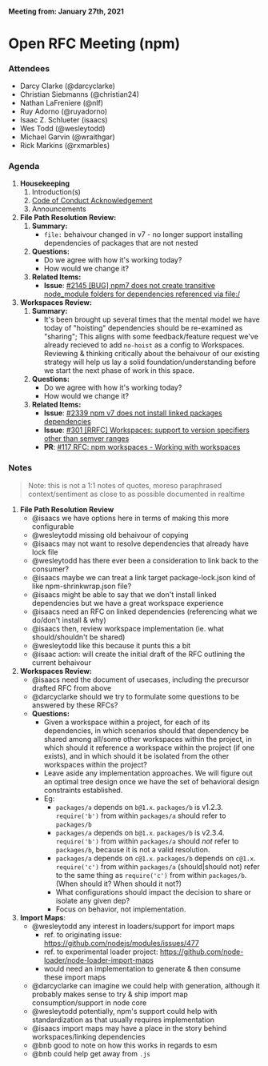 #### Meeting from: January 27th, 2021

# Open RFC Meeting (npm)

### Attendees
- Darcy Clarke (@darcyclarke)
- Christian Siebmanns (@christian24)
- Nathan LaFreniere (@nlf)
- Ruy Adorno (@ruyadorno)
- Isaac Z. Schlueter (isaacs)
- Wes Todd (@wesleytodd)
- Michael Garvin (@wraithgar)
- Rick Markins (@rxmarbles)

### Agenda

1. **Housekeeping**
	1. Introduction(s)
	1. [Code of Conduct Acknowledgement](https://www.npmjs.com/policies/conduct)
	1. Announcements
1. **File Path Resolution Review:**
    1. **Summary:** 
        * `file:` behaivour changed in v7 - no longer support installing dependencies of packages that are not nested 
    1. **Questions:** 
        * Do we agree with how it's working today?
        * How would we change it? 
    1. **Related Items:**
         * **Issue**: [#2145 [BUG] npm7 does not create transitive node_module folders for dependencies referenced via file:/](https://github.com/npm/cli/issues/2145)
1. **Workspaces Review:**
    1. **Summary:** 
        * It's been brought up several times that the mental model we have today of "hoisting" dependencies should be re-examined as "sharing"; This aligns with some feedback/feature request we've already recieved to add `no-hoist` as a config to Workspaces. Reviewing & thinking critically about the behaivour of our existing strategy will help us lay a solid foundation/understanding before we start the next phase of work in this space.   
    1. **Questions:** 
        * Do we agree with how it's working today?
        * How would we change it?
    1. **Related Items:**
        * **Issue**: [#2339 npm v7 does not install linked packages dependencies](https://github.com/npm/cli/issues/2339)
        * **Issue**: [#301 [RRFC] Workspaces: support to version specifiers other than semver ranges](https://github.com/npm/rfcs/issues/301)
        * **PR**: [#117 RFC: npm workspaces - Working with workspaces](https://github.com/npm/rfcs/pull/117) 


### Notes

> Note: this is not a 1:1 notes of quotes, moreso paraphrased context/sentiment as close to as possible documented in realtime

1. **File Path Resolution Review**
    * @isaacs  we have options here in terms of making this more configurable
    * @wesleytodd missing old behaivour of copying
    * @isaacs may not want to resolve dependencies that already have lock file
    * @wesleytodd has there ever been a consideration to link back to the consumer?
    * @isaacs maybe we can treat a link target package-lock.json kind of like npm-shrinkwrap.json file?
    * @isaacs might be able to say that we don't install linked dependencies but we have a great workspace experience
    * @isaacs need an RFC on linked dependencies (referencing what we do/don't install & why)
    * @isaacs then, review workspace implementation (ie. what should/shouldn't be shared)
    * @wesleytodd like this because it punts this a bit
    * @isaac action: will create the initial draft of the RFC outlining the current behaivour
1. **Workspaces Review:**
    * @isaacs need the document of usecases, including the precursor drafted RFC from above
    * @darcyclarke should we try to formulate some questions to be answered by these RFCs?
    * **Questions:**
        * Given a workspace within a project, for each of its dependencies, in which scenarios should that dependency be shared among all/some other workspaces within the project, in which should it reference a workspace within the project (if one exists), and in which should it be isolated from the other workspaces within the project?
        * Leave aside any implementation approaches.  We will figure out an optimal tree design once we have the set of behavioral design constraints established.
        * Eg:
            * `packages/a` depends on `b@1.x`.  `packages/b` is v1.2.3.  `require('b')` from within `packages/a` should refer to `packages/b`
            * `packages/a` depends on `b@1.x`.  `packages/b` is v2.3.4.  `require('b')` from within `packages/a` should *not* refer to `packages/b`, because it is not a valid resolution.
            * `packages/a` depends on `c@1.x`.  `packages/b` depends on `c@1.x`.  `require('c')` from within `packages/a` (should|should not) refer to the same thing as `require('c')` from within `packages/b`.  (When should it?  When should it not?)
            * What configurations should impact the decision to share or isolate any given dep?
            * Focus on behavior, not implementation.
1. **Import Maps**:
    * @wesleytodd any interest in loaders/support for import maps
        * ref. to originating issue: https://github.com/nodejs/modules/issues/477
        * ref. to experimental loader project: https://github.com/node-loader/node-loader-import-maps
        * would need an implementation to generate & then consume these import maps
    * @darcyclarke can imagine we could help with generation, although it probably makes sense to try & ship import map consumption/support in node core
    * @wesleytodd potentially, npm's support could help with standardization as that usually requires implementation
    * @isaacs import maps may have a place in the story behind workspaces/linking dependencies
    * @bnb good to note on how this works in regards to esm
    * @bnb could help get away from `.js`
